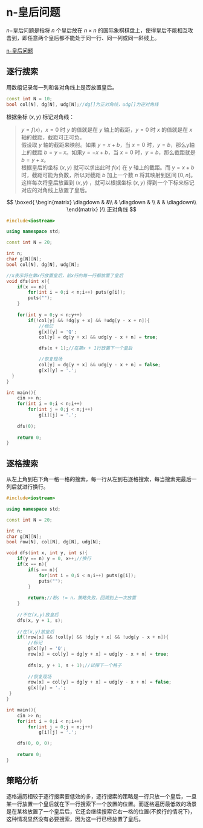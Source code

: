 # n-皇后问题

$n$−皇后问题是指将 $n$ 个皇后放在 $n×n$ 的国际象棋棋盘上，使得皇后不能相互攻击到，即任意两个皇后都不能处于同一行、同一列或同一斜线上。

[n-皇后问题](https://www.acwing.com/problem/content/845/)

## 逐行搜索

用数组记录每一列和各对角线上是否放置皇后。

```C++
const int N = 10;
bool col[N], dg[N], udg[N];//dg[]为正对角线，udg[]为逆对角线
```

根据坐标 $(x,y)$ 标记对角线：

> $y = f(x)$，$x = 0$ 时 $y$ 的值就是在 $y$ 轴上的截距，$y = 0$ 时 $x$ 的值就是在 $x$ 轴的截距，截距可正可负。  
> 假设取 $y$ 轴的截距来映射。如果 $y = x + b$，当 $x = 0$ 时，$y = b$，那么y轴上的截距 $b = y - x$。如果$y = -x + b$，当 $x = 0$ 时，$y = b$，那么截距就是 $b = y + x$。  
> 根据皇后的坐标 $(x,y)$ 就可以求出此时 $f(x)$ 在 $y$ 轴上的截距。而 $y = x + b$ 时，截距可能为负数，所以对截距 $b$ 加上一个数 $n$ 将其映射到区间 $[0,n]$。这样每次将皇后放置到 $(x,y)$ ，就可以根据坐标 $(x,y)$ 得到一个下标来标记对应的对角线上放置了皇后。

$$
\boxed{
\begin{matrix}
\diagdown & &\\
& \diagdown & \\
&  & \diagdown\\
\end{matrix}
}\\
正对角线
$$

```C++
#include<iostream>

using namespace std;

const int N = 20;

int n;
char g[N][N];
bool col[N], dg[N], udg[N];

//x表示将在第x行放置皇后，前x行的每一行都放置了皇后
void dfs(int x){
    if(x == n){
        for(int i = 0;i < n;i++) puts(g[i]);
        puts("");
    }
 
    for(int y = 0;y < n;y++)
        if(!col[y] && !dg[y + x] && !udg[y - x + n]){
            //标记
            g[x][y] = 'Q';
            col[y] = dg[y + x] && udg[y - x + n] = true;

            dfs(x + 1);//在第x + 1行放置下一个皇后

            //恢复现场
            col[y] = dg[y + x] && udg[y - x + n] = false;
            g[x][y] = '.';
  }
}

int main(){
    cin >> n;
    for(int i = 0;i < n;i++)
        for(int j = 0;j < n;j++) 
            g[i][j] = '.';
    
    dfs(0);
    
    return 0;
}
```

## 逐格搜索

从左上角到右下角一格一格的搜索，每一行从左到右逐格搜索，每当搜索完最后一列后就进行换行。

```C++
#include<iostream>

using namespace std;

const int N = 20;

int n;
char g[N][N];
bool row[N], col[N], dg[N], udg[N];

void dfs(int x, int y, int s){
    if(y == n) y = 0, x++;//换行
    if(x == n){
        if(s == n){
            for(int i = 0;i < n;i++) puts(g[i]);
            puts("");
        }
  
        return;//若s != n，策略失败，回溯到上一次放置
    }
 
    //不在(x,y)放皇后
    dfs(x, y + 1, s);
 
    //在(x,y)放皇后
    if(!row[x] && !col[y] && !dg[y + x] && !udg[y - x + n]){
        //标记
        g[x][y] = 'Q';
        row[x] = col[y] = dg[y + x] = udg[y - x + n] = true;
  
        dfs(x, y + 1, s + 1);//试探下一个格子
  
        //恢复现场
        row[x] = col[y] = dg[y + x] = udg[y - x + n] = false;
        g[x][y] = '.';
 }
}

int main(){
    cin >> n;
    for(int i = 0;i < n;i++)
        for(int j = 0;j < n;j++)
            g[i][j] = '.';

    dfs(0, 0, 0);
 
    return 0;
}
```

## 策略分析

逐格遍历相较于逐行搜索要低效的多，逐行搜索的策略是一行只放一个皇后，一旦某一行放置一个皇后就在下一行搜索下一个放置的位置。而逐格遍历最低效的场景是在某格放置了一个皇后后，它还会继续搜索它右一格的位置(不换行的情况下)，这种情况显然没有必要搜索，因为这一行已经放置了皇后。